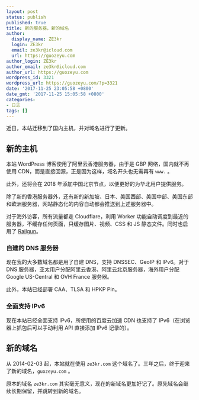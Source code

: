 ```yaml
---
layout: post
status: publish
published: true
title: 新的服务器，新的域名
author:
  display_name: ZE3kr
  login: ZE3kr
  email: ze3kr@icloud.com
  url: https://guozeyu.com
author_login: ZE3kr
author_email: ze3kr@icloud.com
author_url: https://guozeyu.com
wordpress_id: 3321
wordpress_url: https://guozeyu.com/?p=3321
date: '2017-11-25 23:05:58 +0800'
date_gmt: '2017-11-25 15:05:58 +0800'
categories:
- 日志
tags: []
---
```

<p>近日，本站迁移到了国内主机，并对域名进行了更新。</p>
<p><!--more--></p>
<h2>新的主机</h2>
<p>本站 WordPress 博客使用了阿里云香港服务器，由于是 GBP 网络，国内就不再使用 CDN，而是直接回源，正是因为这样，域名开头也无需再有 <code>www.</code> 。</p>
<p>此外，还将会在 2018 年添加中国北京节点，以便更好的为华北用户提供服务。</p>
<p>除了新的香港服务器外，还有新的新加坡、日本、美国西部、美国中部、美国东部和欧洲服务器，网站静态化的内容自动都会推送到上述服务器中。</p>
<p>对于海外访客，所有流量都走 Cloudflare，利用 Worker 功能自动调度到最近的服务器，不缓存任何页面，只缓存图片、视频、CSS 和 JS 静态文件。同时也启用了 <a href="https://guozeyu.com/2017/05/cloudflare-argo/">Railgun</a>。</p>
<h3>自建的 DNS 服务器</h3>
<p>现在我的大多数域名都是用了自建 DNS，支持 DNSSEC、GeoIP 和 IPv6。对于 DNS 服务器，亚太用户分配阿里云香港、阿里云北京服务器，海外用户分配 Google US-Central 和 OVH France 服务器。</p>
<p>此外，本站已经部署 CAA、TLSA 和 HPKP Pin。</p>
<h3>全面支持 IPv6</h3>
<p>现在本站已经全面支持 IPv6，所使用的百度云加速 CDN 也支持了 IPv6（在浏览器上抓包后可以手动利用 API 直接添加 IPv6 记录的）。</p>
<h2>新的域名</h2>
<p>从 2014-02-03 起，本站就在使用 <code>ze3kr.com</code> 这个域名了。三年之后，终于迎来了新的域名，<code>guozeyu.com</code> 。</p>
<p>原本的域名 <code>ze3kr.com</code> 其实毫无意义，现在的新域名更加好记了。原先域名会继续长期保留，并跳转到新的域名。</p>
